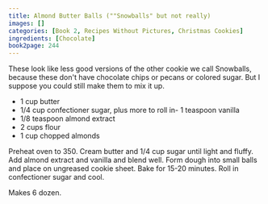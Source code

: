 ```yaml
---
title: Almond Butter Balls (""Snowballs" but not really)
images: []
categories: [Book 2, Recipes Without Pictures, Christmas Cookies]
ingredients: [Chocolate]
book2page: 244
---
```


These look like less good versions of the other cookie we call Snowballs, because these don't have chocolate chips or pecans or colored sugar. But I suppose you could still make them to mix it up. 

- 1 cup butter
- 1/4 cup confectioner sugar, plus more to roll in- 1 teaspoon vanilla
- 1/8 teaspoon almond extract
- 2 cups flour
- 1 cup chopped almonds

Preheat oven to 350. Cream butter and 1/4 cup sugar until light and fluffy. Add almond extract and vanilla and blend well. Form dough into small balls and place on ungreased cookie sheet. Bake for 15-20 minutes. Roll in confectioner sugar and cool. 

Makes 6 dozen.